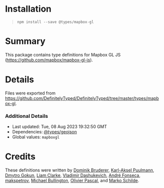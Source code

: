 # Installation
> `npm install --save @types/mapbox-gl`

# Summary
This package contains type definitions for Mapbox GL JS (https://github.com/mapbox/mapbox-gl-js).

# Details
Files were exported from https://github.com/DefinitelyTyped/DefinitelyTyped/tree/master/types/mapbox-gl.

### Additional Details
 * Last updated: Tue, 08 Aug 2023 19:32:50 GMT
 * Dependencies: [@types/geojson](https://npmjs.com/package/@types/geojson)
 * Global values: `mapboxgl`

# Credits
These definitions were written by [Dominik Bruderer](https://github.com/dobrud), [Karl-Aksel Puulmann](https://github.com/macobo), [Dmytro Gokun](https://github.com/dmytro-gokun), [Liam Clarke](https://github.com/LiamAttClarke), [Vladimir Dashukevich](https://github.com/life777), [André Fonseca](https://github.com/amxfonseca), [makspetrov](https://github.com/Nosfit), [Michael Bullington](https://github.com/mbullington), [Olivier Pascal](https://github.com/pascaloliv), and [Marko Schilde](https://github.com/mschilde).
